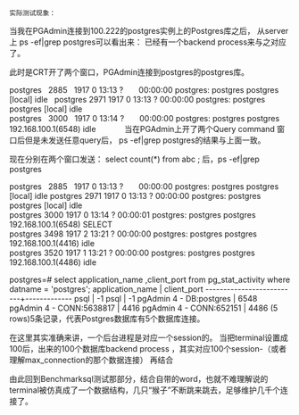 ```


实际测试现象：

```
当我在PGAdmin连接到100.222的postgres实例上的Postgres库之后，
从server上 ps -ef|grep postgres可以看出来：
已经有一个backend process来与之对应了。

此时是CRT开了两个窗口，PGAdmin连接到postgres的postgres库。

postgres   2885   1917  0 13:13 ?        00:00:00 postgres: postgres postgres [local] idle  
postgres   2971   1917  0 13:13 ?        00:00:00 postgres: postgres postgres [local] idle                         
postgres   3000   1917  0 13:14 ?        00:00:00 postgres: postgres postgres 192.168.100.1(6548) idle             
当在PGAdmin上开了两个Query command 窗口后但是未发送任意query后，
ps -ef|grep postgres的结果与上面一致。

现在分别在两个窗口发送：
select  count(*) from abc ;
后，ps -ef|grep postgres

postgres   2885   1917  0 13:13 ?        00:00:00 postgres: postgres postgres [local] idle
postgres   2971   1917  0 13:13 ?        00:00:00 postgres: postgres postgres [local] idle                         
postgres   3000   1917  0 13:14 ?        00:00:01 postgres: postgres postgres 192.168.100.1(6548) SELECT           
postgres   3498   1917  2 13:21 ?        00:00:00 postgres: postgres postgres 192.168.100.1(4416) idle             
postgres   3520   1917  1 13:21 ?        00:00:00 postgres: postgres postgres 192.168.100.1(4486) idle  

postgres=# select application_name ,client_port from pg_stat_activity where datname = 'postgres';
     application_name     | client_port 
--------------------------+-------------
 psql                     |          -1
 psql                     |          -1
 pgAdmin 4 - DB:postgres  |        6548
 pgAdmin 4 - CONN:5638817 |        4416
 pgAdmin 4 - CONN:652151  |        4486
(5 rows)5条记录，代表Postgres数据库有5个数据库连接。

在这里其实准确来讲，一个后台进程是对应一个session的。
当把terminal设置成100后，出来的100个数据库backend process ，其实对应100个session-（或者理解max_connection的那个数据连接）
再结合

由此回到Benchmarksql测试那部分，结合自带的word，也就不难理解说的 terminal被仿真成了一个数据结构，几只“猴子”不断跳来跳去，足够维护几千个连接了。

```
